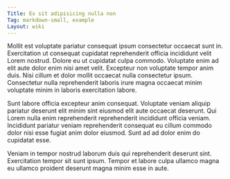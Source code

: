 ```yaml
---
Title: Ex sit adipisicing nulla non
Tag: markdown-small, example
Layout: wiki
---
```

Mollit est voluptate pariatur consequat ipsum consectetur occaecat sunt in. Exercitation ut consequat cupidatat reprehenderit officia incididunt velit Lorem nostrud. Dolore eu ut cupidatat culpa commodo. Voluptate enim ad elit aute dolor enim nisi amet velit. Excepteur non voluptate tempor anim duis. Nisi cillum et dolor mollit occaecat nulla consectetur ipsum. Consectetur nulla reprehenderit laboris irure magna occaecat minim voluptate minim in laboris exercitation labore.

Sunt labore officia excepteur anim consequat. Voluptate veniam aliquip pariatur deserunt elit minim sint eiusmod elit aute occaecat deserunt. Qui Lorem nulla enim reprehenderit reprehenderit incididunt officia veniam. Incididunt pariatur veniam reprehenderit consequat eu cillum commodo dolor nisi esse fugiat anim dolor eiusmod. Sunt ad ad dolor enim do cupidatat esse.

Veniam in tempor nostrud laborum duis qui reprehenderit deserunt sint. Exercitation tempor sit sunt ipsum. Tempor et labore culpa ullamco magna eu ullamco proident deserunt magna minim esse in aute.